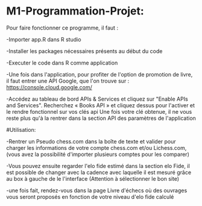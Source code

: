 # M1-Programmation-Projet:

Pour faire fonctionner ce programme, il faut : 

-Importer app.R dans R studio

-Installer les packages nécessaires présents au début du code

-Executer le code dans R comme application

-Une fois dans l'application, pour profiter de l'option de promotion de livre, il faut entrer une API Google, que l'on trouve sur : https://console.cloud.google.com/

-Accédez au tableau de bord APIs & Services et cliquez sur "Enable APIs and Services". Recherchez « Books API » et cliquez dessus pour l'activer  et le rendre fonctionnel sur vos clés api
Une fois votre clé obtenue, il  ne vous reste plus qu'à la rentrer dans la section API des paramètres de l'application

#Utilisation:

-Rentrer un Pseudo chess.com dans la boîte de texte  et valider pour charger les informations de votre compte chess.com et/ou Lichess.com, (vous avez la possibilité d'importer plusieurs comptes pour les comparer)

-Vous pouvez ensuite regarder l'elo fide estimé dans la section elo Fide,  il est possible de changer avec la cadence avec laquelle il est mesuré grâce au box à gauche de le l'interface (Attention à sélectionner le bon site)

-une  fois fait, rendez-vous dans la page Livre d'échecs où des ouvrages vous seront proposés en fonction de votre niveau d'elo fide calculé
